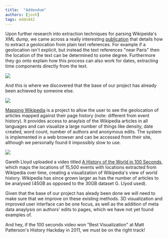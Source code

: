 ```yaml
---
title:  "Addendum"
authors: [josh]
tags: mddn442
---
```


Upon further research into extraction techniques for parsing Wikipeida's XML dump, we came across a really interesting [publication][fulltext-geocoding-link] that details how to extract a geolocation from plain text references. For example if a geolocation isn't explicit, but instead the text references "near Paris" then the location of the text can be determined to some degree. Furthermore they go onto explain how this process can also work for dates, extracting time components directly from the text.


![][fulltext-geocoding-pic]


And this is where we discovered that the base of our project has already been achieved by someone else.


![][map-wiki-pic]

[Mapping Wikipedia][map-wiki-link] is a project to allow the user to see the geolocation of articles mapped against their page history (note: different from event history). It provides access to anaylsis of the Wikipedia articles in all languages and can visualize a large number of things like density, date created, word count, number of authors and anonymous edits. The system is implemented in a web browser and can be accessed from their site, although we personally found it impossibly slow to use.


![][100-seconds-pic]

Gareth Lloyd uploaded a video titled [A History of the World in 100 Seconds][100-seconds-link], which maps the locations of 15,500 events with locations extracted from Wikipedia over time, creating a visualization of Wikipedia's view of world history. Wikipedia has since grown larger as has the number of articles to be analysed (45GB as opposed to the 30GB dataset G. Llyod used).

Given that the base of our project has aleady been done we will need to make sure that we improve on these existing methods. 3D visualization and improved user interface can be one focus, as well as the addition of meta data anaylysis on authors' edits to pages, which we have not yet found examples of.


And hey, if the 100 seconds video won "Best Visualization" at Matt Patterson's History Hackday in 2011, we must be on the right track!


[fulltext-geocoding-link]: http://www.dlib.org/dlib/september12/leetaru/09leetaru.html
[fulltext-geocoding-pic]: http://i.imgur.com/a0pnEfK.png

[map-wiki-link]: http://tracemedia.co.uk/portfolio/mapping-wikipedia/
[map-wiki-pic]: http://i.imgur.com/Jsr6mqW.png


[100-seconds-link]: https://vimeo.com/19088241
[100-seconds-pic]: http://i.imgur.com/uc5JREQ.png
